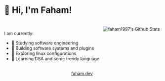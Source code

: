 # 👋 Hi, I'm Faham!
<br>

<img align="right" alt="faham1997's Github Stats" src="https://github-readme-stats.vercel.app/api?username=faham1997&show_icons=true&hide_border=true" />

I am currently:
- 🔎 Studying software engineering
- 🔧 Building software systems and plugins
- 🐛 Exploring linux configurations
- 📖 Learning DSA and some trendy language 

<br>

<div align="center">
  <a href="https://faham.dev">
    faham.dev
  </a>
</div>


